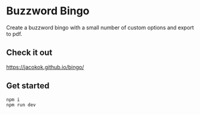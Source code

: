 # Buzzword Bingo

Create a buzzword bingo with a small number of custom options and export to pdf.

## Check it out

https://jacokok.github.io/bingo/

## Get started

```bash
npm i
npm run dev
```
